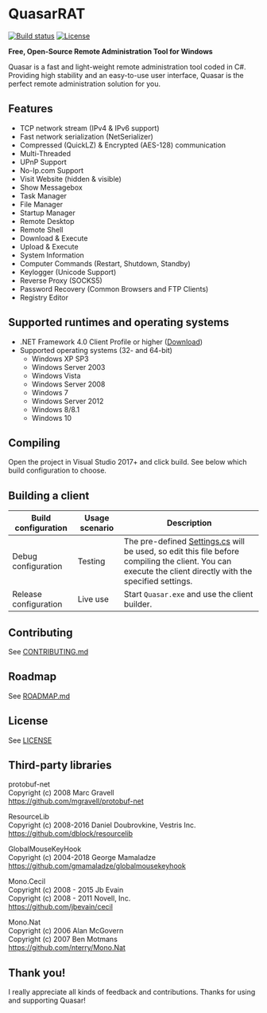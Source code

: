 # QuasarRAT

[![Build status](https://ci.appveyor.com/api/projects/status/5857hfy6r1ltb5f2?svg=true)](https://ci.appveyor.com/project/MaxXor/quasarrat) [![License](https://img.shields.io/badge/license-MIT-green.svg)](LICENSE)

**Free, Open-Source Remote Administration Tool for Windows**

Quasar is a fast and light-weight remote administration tool coded in C#. Providing high stability and an easy-to-use user interface, Quasar is the perfect remote administration solution for you.

## Features
* TCP network stream (IPv4 & IPv6 support)
* Fast network serialization (NetSerializer)
* Compressed (QuickLZ) & Encrypted (AES-128) communication
* Multi-Threaded
* UPnP Support
* No-Ip.com Support
* Visit Website (hidden & visible)
* Show Messagebox
* Task Manager
* File Manager
* Startup Manager
* Remote Desktop
* Remote Shell
* Download & Execute
* Upload & Execute
* System Information
* Computer Commands (Restart, Shutdown, Standby)
* Keylogger (Unicode Support)
* Reverse Proxy (SOCKS5)
* Password Recovery (Common Browsers and FTP Clients)
* Registry Editor

## Supported runtimes and operating systems
* .NET Framework 4.0 Client Profile or higher ([Download](https://www.microsoft.com/en-us/download/details.aspx?id=24872))
* Supported operating systems (32- and 64-bit)
  * Windows XP SP3
  * Windows Server 2003
  * Windows Vista
  * Windows Server 2008
  * Windows 7
  * Windows Server 2012
  * Windows 8/8.1
  * Windows 10

## Compiling
Open the project in Visual Studio 2017+ and click build. See below which build configuration to choose.

## Building a client
| Build configuration         | Usage scenario | Description
| ----------------------------|----------------|--------------
| Debug configuration         | Testing        | The pre-defined [Settings.cs](/Client/Config/Settings.cs) will be used, so edit this file before compiling the client. You can execute the client directly with the specified settings.
| Release configuration       | Live use       | Start `Quasar.exe` and use the client builder.

## Contributing
See [CONTRIBUTING.md](CONTRIBUTING.md)

## Roadmap
See [ROADMAP.md](ROADMAP.md)

## License
See [LICENSE](LICENSE)

## Third-party libraries
protobuf-net  
Copyright (c) 2008 Marc Gravell  
https://github.com/mgravell/protobuf-net

ResourceLib  
Copyright (c) 2008-2016 Daniel Doubrovkine, Vestris Inc.  
https://github.com/dblock/resourcelib

GlobalMouseKeyHook  
Copyright (c) 2004-2018 George Mamaladze  
https://github.com/gmamaladze/globalmousekeyhook

Mono.Cecil  
Copyright (c) 2008 - 2015 Jb Evain  
Copyright (c) 2008 - 2011 Novell, Inc.  
https://github.com/jbevain/cecil

Mono.Nat  
Copyright (c) 2006 Alan McGovern  
Copyright (c) 2007 Ben Motmans  
https://github.com/nterry/Mono.Nat

## Thank you!
I really appreciate all kinds of feedback and contributions. Thanks for using and supporting Quasar!

